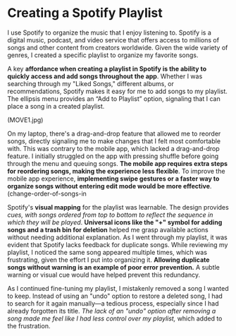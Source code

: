 # Creating a Spotify Playlist
I use Spotify to organize the music that I enjoy listening to. Spotify is a digital music, podcast, and video service that offers access to millions of songs and other content from creators worldwide. Given the wide variety of genres, I created a specific playlist to organize my favorite songs.



A key **affordance when creating a playlist in Spotify is the ability to quickly access and add songs throughout the app**. Whether I was searching through my "Liked Songs," different albums, or recommendations, Spotify makes it easy for me to add songs to my playlist. The ellipsis menu provides an “Add to Playlist” option, signaling that I can place a song in a created playlist. 

(MOVE1.jpg)

On my laptop, there's a drag-and-drop feature that allowed me to reorder songs, directly signaling me to make changes that I felt most comfortable with. This was contrary to the mobile app, which lacked a drag-and-drop feature. I initially struggled on the app with pressing shuffle before going through the menu and queuing songs. **The mobile app requires extra steps for reordering songs, making the experience less flexible**. To improve the mobile app experience, **implementing swipe gestures or a faster way to organize songs without entering edit mode would be more effective**. 
(change-order-of-songs-in
 
Spotify's **visual mapping** for the playlist was learnable. The design provides _cues, with songs ordered from top to bottom to reflect the sequence in which they will be played_. **Universal icons like the "+" symbol for adding songs and a trash bin for deletion** helped me grasp available actions without needing additional explanation. As I went through my playlist, it was evident that Spotify lacks feedback for duplicate songs. While reviewing my playlist, I noticed the same song appeared multiple times, which was frustrating, given the effort I put into organizing it. **Allowing duplicate songs without warning is an example of poor error prevention.** A subtle warning or visual cue would have helped prevent this redundancy.




As I continued fine-tuning my playlist, I mistakenly removed a song I wanted to keep. Instead of using an "undo" option to restore a deleted song, I had to search for it again manually—a tedious process, especially since I had already forgotten its title. _The lack of an "undo" option after removing a song made me feel like I had less control over my playlist,_ which added to the frustration.
 





